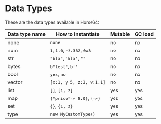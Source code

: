 
# Data Types

These are the data types available in Horse64:

| Data type name   | How to instantiate          | Mutable | GC load |
|------------------|-----------------------------|---------|---------|
| none             | `none`                      | no      | no      |
| num              | `1`, `1.0`, `-2.332`, `0x3` | no      | no      |
| str              | `"bla"`, `'bla'`, `""`      | no      | no      |
| bytes            | `b"test"`, `b''`            | no      | no      |
| bool             | `yes`, `no`                 | no      | no      |
| vector           | `[x:1, y:5, z:3, w:1.1]`    | no      | no      |
| list             | `[]`, `[1, 2]`              | yes     | yes     |
| map              | `{"price"-> 5.0}`, `{->}`   | yes     | yes     |
| set              | `{}`, `{1, 2}`              | yes     | yes     |
| type             | `new MyCustomType()`        | yes     | yes     |

